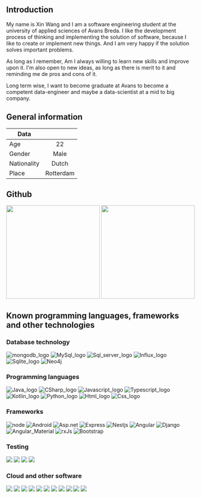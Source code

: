 
## Introduction

My name is Xin Wang and I am a software engineering student at the university of applied sciences of Avans Breda.
I like the development process of thinking and implementing the solution of software, because I like to create or implement new things. And I am very happy if the solution solves important problems.

As long as I remember, Am I always willing to learn new skills and improve upon it. 
I'm also open to new ideas, as long as there is merit to it and reminding me de pros and cons of it.

Long term wise, I want to become graduate at Avans to become a competent data-engineer and maybe a data-scientist at a mid to big company. 

## General information
|Data         |           |
| ---         | :---:     |
| Age         | 22        |
| Gender      | Male      |
| Nationality | Dutch     |
| Place       | Rotterdam |

## Github
<p>
  <img src="https://github-readme-stats.vercel.app/api?show_icons=true&include_all_commits=true&count_private=true&disable_animations=false&theme=onedark&locale=en&hide_border=true&username=geoduin"height="250"/>
  <img src="https://github-readme-stats.vercel.app/api/top-langs?username=geoduin" height="250"/>
</p>


## Known programming languages, frameworks and other technologies
### Database technology
<p>
  <img src="https://img.shields.io/badge/MongoDB-%234ea94b.svg?style=for-the-badge&logo=mongodb&logoColor=white" alt="mongodb_logo">
  <img src="https://img.shields.io/badge/MariaDB-003545?style=for-the-badge&logo=mariadb&logoColor=white" alt="MySql_logo">
  <img src="https://img.shields.io/badge/Microsoft%20SQL%20Sever-CC2927?style=for-the-badge&logo=microsoft%20sql%20server&logoColor=white" alt="Sql_server_logo">
  <img src="https://img.shields.io/badge/InfluxDB-22ADF6?style=for-the-badge&logo=InfluxDB&logoColor=white" alt="Influx_logo">
  <img src="https://img.shields.io/badge/sqlite-%2307405e.svg?style=for-the-badge&logo=sqlite&logoColor=white" alt="Sqlite_logo">
  <img src="https://img.shields.io/badge/Neo4j-008CC1?style=for-the-badge&logo=neo4j&logoColor=white" alt="Neo4j">
</p>

### Programming languages
<p>
   <img src="https://img.shields.io/badge/java-%23ED8B00.svg?style=for-the-badge&logo=java&logoColor=white" alt="Java_logo">
   <img src="https://img.shields.io/badge/c%23-%23239120.svg?style=for-the-badge&logo=c-sharp&logoColor=white" alt="CSharp_logo">
   <img src="https://img.shields.io/badge/javascript-%23323330.svg?style=for-the-badge&logo=javascript&logoColor=%23F7DF1E" alt="Javascript_logo">
   <img src="https://img.shields.io/badge/typescript-%23007ACC.svg?style=for-the-badge&logo=typescript&logoColor=white" alt="Typescript_logo">
   <img src="https://img.shields.io/badge/kotlin-%237F52FF.svg?style=for-the-badge&logo=kotlin&logoColor=white" alt="Kotlin_logo">
   <img src="https://img.shields.io/badge/python-3670A0?style=for-the-badge&logo=python&logoColor=ffdd54" alt="Python_logo">
   <img src="https://img.shields.io/badge/html5-%23E34F26.svg?style=for-the-badge&logo=html5&logoColor=white" alt="Html_logo">
   <img src="https://img.shields.io/badge/css3-%231572B6.svg?style=for-the-badge&logo=css3&logoColor=white" alt="Css_logo">
</p>

### Frameworks
<p>
  <img src="https://img.shields.io/badge/node.js-6DA55F?style=for-the-badge&logo=node.js&logoColor=white" alt="node">
  <img src="https://img.shields.io/badge/Android-3DDC84?style=for-the-badge&logo=android&logoColor=white" alt="Android">
  <img src="https://img.shields.io/badge/.NET-5C2D91?style=for-the-badge&logo=.net&logoColor=white" alt="Asp.net">
  <img src="https://img.shields.io/badge/express.js-%23404d59.svg?style=for-the-badge&logo=express&logoColor=%2361DAFB" alt="Express">
  <img src="https://img.shields.io/badge/nestjs-%23E0234E.svg?style=for-the-badge&logo=nestjs&logoColor=white" alt="Nestjs">
  <img src="https://img.shields.io/badge/angular-%23DD0031.svg?style=for-the-badge&logo=angular&logoColor=white" alt="Angular">
  <img src="https://img.shields.io/badge/django-%23092E20.svg?style=for-the-badge&logo=django&logoColor=white" alt="Django">
  <img src="https://img.shields.io/badge/material%20design-757575?style=for-the-badge&logo=material%20design&logoColor=white" alt="Angular_Material">
  <img src="https://img.shields.io/badge/rxjs-%23B7178C.svg?style=for-the-badge&logo=reactivex&logoColor=white" alt="rxJs">
  <img src="https://img.shields.io/badge/bootstrap-%23563D7C.svg?style=for-the-badge&logo=bootstrap&logoColor=white" alt="Bootstrap">
</p>

### Testing
<p>
  <img src="https://img.shields.io/badge/-mocha-%238D6748?style=for-the-badge&logo=mocha&logoColor=white">
  <img src="https://img.shields.io/badge/-jest-%23C21325?style=for-the-badge&logo=jest&logoColor=white">
  <img src="https://img.shields.io/badge/-Jasmine-%238A4182?style=for-the-badge&logo=Jasmine&logoColor=white">
  <img src="https://img.shields.io/badge/chai-A30701?style=for-the-badge&logo=chai&logoColor=white">
</p>

### Cloud and other software
<p>
  <img src="https://img.shields.io/badge/npm-CB3837?style=for-the-badge&logo=npm&logoColor=white">
  <img src="https://img.shields.io/badge/NuGet-004880?style=for-the-badge&logo=nuget&logoColor=white">
  <img src="https://img.shields.io/badge/github-%23121011.svg?style=for-the-badge&logo=github&logoColor=white">
  <img src="https://img.shields.io/badge/git-%23F05033.svg?style=for-the-badge&logo=git&logoColor=white">
  <img src="https://img.shields.io/badge/Docker-2CA5E0?style=for-the-badge&logo=docker&logoColor=white">
  <img src="https://img.shields.io/badge/Chart.js-FF6384?style=for-the-badge&logo=chartdotjs&logoColor=white">
    <img src="https://img.shields.io/badge/Azure_DevOps-0078D7?style=for-the-badge&logo=azure-devops&logoColor=white">
    <img src="https://img.shields.io/badge/Heroku-430098?style=for-the-badge&logo=heroku&logoColor=white">
    <img src="https://img.shields.io/badge/Railway-131415?style=for-the-badge&logo=railway&logoColor=white">
  <img src="https://img.shields.io/badge/Netlify-00C7B7?style=for-the-badge&logo=netlify&logoColor=white">
  <img src="https://img.shields.io/badge/microsoft%20azure-0089D6?style=for-the-badge&logo=microsoft-azure&logoColor=white">
</p>
